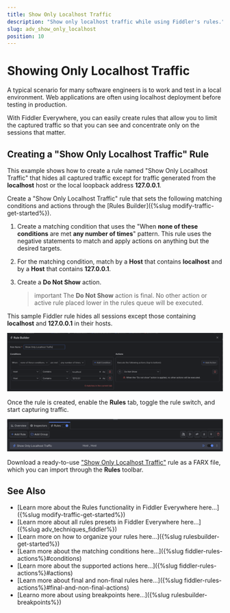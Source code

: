 ```yaml
---
title: Show Only Localhost Traffic
description: "Show only localhost traffic while using Fiddler's rules."
slug: adv_show_only_localhost
position: 10
---
```


# Showing Only Localhost Traffic

A typical scenario for many software engineers is to work and test in a local environment. Web applications are often using localhost deployment before testing in production.

With Fiddler Everywhere, you can easily create rules that allow you to limit the captured traffic so that you can see and concentrate only on the sessions that matter.

## Creating a "Show Only Localhost Traffic" Rule

This example shows how to create a rule named "Show Only Localhost Traffic" that hides all captured traffic except for traffic generated from the **localhost** host or the local loopback address **127.0.0.1**.

Create a "Show Only Localhost Traffic" rule that sets the following matching conditions and actions through the [Rules Builder]({%slug modify-traffic-get-started%}).

1. Create a matching condition that uses the "When **none of these conditions** are met **any number of times**" pattern. This rule uses the negative statements to match and apply actions on anything but the desired targets.

1. For the matching condition, match by a **Host** that contains **localhost** and by a **Host** that contains **127.0.0.1**.

1. Create a **Do Not Show** action. 

    >important The **Do Not Show** action is final. No other action or active rule placed lower in the rules queue will be executed.

This sample Fiddler rule hides all sessions except those containing **localhost** and **127.0.0.1** in their hosts.

![Creating "Show Only Localhost Traffic" rule](../../images/advanced/adv-show-only-localhost.png)

Once the rule is created, enable the **Rules** tab, toggle the rule switch, and start capturing traffic.

![Activating the "Show Only Localhost Traffic" rule](../../images/advanced/adv-show-only-localhost-active.png)

Download a ready-to-use <a href="https://github.com/telerik/fiddler-everywhere/tree/master/rules/show-only-localhost" target="_blank">"Show Only Localhost Traffic"</a> rule as a FARX file, which you can import through the **Rules** toolbar.
 
## See Also

* [Learn more about the Rules functionality in Fiddler Everywhere here...]({%slug modify-traffic-get-started%})
* [Learn more about all rules presets in Fiddler Everywhere here...]({%slug adv_techniques_fiddler%})
* [Learn more on how to organize your rules here...]({%slug rulesbuilder-get-started%})
* [Learn more about the matching conditions here...]({%slug fiddler-rules-actions%}#conditions)
* [Learn more about the supported actions here...]({%slug fiddler-rules-actions%}#actions)
* [Learn more about final and non-final rules here...]({%slug fiddler-rules-actions%}#final-and-non-final-actions)
* [Learno more about using breakpoints here...]({%slug rulesbuilder-breakpoints%})